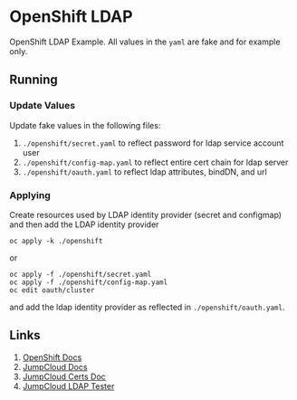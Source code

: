 # OpenShift LDAP

OpenShift LDAP Example.  All values in the `yaml` are fake and for example only.

## Running

### Update Values

Update fake values in the following files:

1. `./openshift/secret.yaml` to reflect password for ldap service account user
2. `./openshift/config-map.yaml` to reflect entire cert chain for ldap server
3. `./openshift/oauth.yaml` to reflect ldap attributes, bindDN, and url

### Applying

Create resources used by LDAP identity provider (secret and configmap)
and then add the LDAP identity provider

```shell
oc apply -k ./openshift
```

or

```shell
oc apply -f ./openshift/secret.yaml
oc apply -f ./openshift/config-map.yaml
oc edit oauth/cluster
```

and add the ldap identity provider as reflected in `./openshift/oauth.yaml`.

## Links

1. [OpenShift Docs](https://docs.openshift.com/container-platform/4.17/authentication/identity_providers/configuring-ldap-identity-provider.html#identity-provider-ldap-CR_configuring-ldap-identity-provider)
2. [JumpCloud Docs](https://jumpcloud.com/support/use-cloud-ldap)
3. [JumpCloud Certs Doc](https://jumpcloud.com/support/connect-to-ldap-with-tls-ssl)
4. [JumpCloud LDAP Tester](https://github.com/TheJumpCloud/support/blob/master/scripts/jumpcloud_test_utility.sh)

